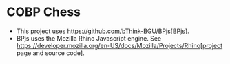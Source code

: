 # COBP Chess
* This project uses https://github.com/bThink-BGU/BPjs[BPjs].
* BPjs uses the Mozilla Rhino Javascript engine. See https://developer.mozilla.org/en-US/docs/Mozilla/Projects/Rhino[project page and source code].


